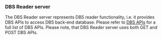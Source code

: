 ### DBS Reader server
The DBS Reader server represents DBS reader functionality, i.e.
it provides DBS APIs to access DBS back-end database. Please
refer to [DBS APIs](apis.md) for a full list of DBS APIs.
Please note, that DBS Reader server uses both GET and POST DBS APIs.
